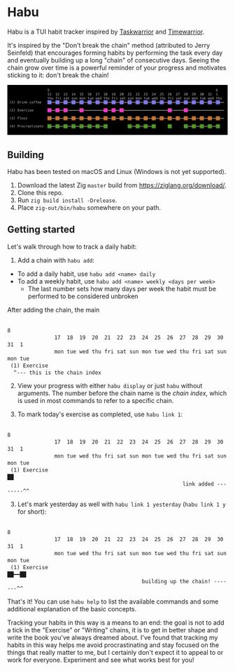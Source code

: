 # Habu

Habu is a TUI habit tracker inspired by [Taskwarrior](https://taskwarrior.org/) and [Timewarrior](https://timewarrior.net/).

It's inspired by the "Don't break the chain" method (attributed to Jerry Seinfeld) that encourages forming habits by performing the task every day and eventually building up a long "chain" of consecutive days. Seeing the chain grow over time is a powerful reminder of your progress and motivates sticking to it: don't break the chain!

<p align="center">
  <img src="screenshot.png">
</p>

## Building

Habu has been tested on macOS and Linux (Windows is not yet supported).

1. Download the latest Zig `master` build from https://ziglang.org/download/.
1. Clone this repo.
1. Run `zig build install -Drelease`.
1. Place `zig-out/bin/habu` somewhere on your path.

## Getting started

 Let's walk through how to track a daily habit:

1. Add a chain with `habu add`:
  - To add a daily habit, use `habu add <name> daily`
  - To add a weekly habit, use `habu add <name> weekly <days per week>`
    - The last number sets how many days per week the habit must be performed to be considered unbroken

After adding the chain, the main

```
                                                                           8
               17  18  19  20  21  22  23  24  25  26  27  28  29  30  31  1
               mon tue wed thu fri sat sun mon tue wed thu fri sat sun mon tue
 (1) Exercise
  ^--- this is the chain index
```

2. View your progress with either `habu display` or just `habu` without arguments. The number before the chain name is the _chain index_, which is used in most commands to refer to a specific chain.

3. To mark today's exercise as completed, use `habu link 1`:

```
                                                                           8
               17  18  19  20  21  22  23  24  25  26  27  28  29  30  31  1
               mon tue wed thu fri sat sun mon tue wed thu fri sat sun mon tue
 (1) Exercise                                                              ██
                                                        link added --------^^
```

3. Let's mark yesterday as well with `habu link 1 yesterday` (`habu link 1 y` for short):

```
                                                                           8
               17  18  19  20  21  22  23  24  25  26  27  28  29  30  31  1
               mon tue wed thu fri sat sun mon tue wed thu fri sat sun mon tue
 (1) Exercise                                                          ██━━██
                                           building up the chain! -------^^
```

That's it! You can use `habu help` to list the available commands and some additional explanation of the basic concepts.

Tracking your habits in this way is a means to an end: the goal is not to add a tick in the "Exercise" or "Writing" chains, it is to get in better shape and write the book you've always dreamed about. I've found that tracking my habits in this way helps me avoid procrastinating and stay focused on the things that really matter to me, but I certainly don't expect it to appeal to or work for everyone. Experiment and see what works best for you!

